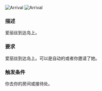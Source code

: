 ![Arrival](file:///E:/games/renpy2/001/003/game/images/events/Alice/Alice_event_arrive1.jpg)
![Arrival](file:///E:/games/renpy2/001/003/game/images/events/Alice/Alice_event_arrive2.jpg)

### 描述

爱丽丝到达岛上。

### 要求

爱丽丝到达岛上。可以是自动的或者你邀请了她。

### 触发条件

你去你的房间或接待处。
